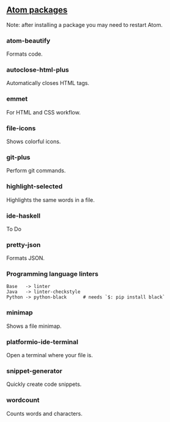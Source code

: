 ## [Atom packages](https://atom.io/packages)

Note: after installing a package you may need to restart Atom.  

### atom-beautify

Formats code.  

### autoclose-html-plus

Automatically closes HTML tags.  

### emmet

For HTML and CSS workflow.  

### file-icons

Shows colorful icons.  

### git-plus

Perform git commands.  

### highlight-selected

Highlights the same words in a file.  

### ide-haskell

To Do

### pretty-json

Formats JSON.  

### Programming language linters

```
Base   -> linter
Java   -> linter-checkstyle
Python -> python-black      # needs `$: pip install black`
```

### minimap

Shows a file minimap.  

### platformio-ide-terminal

Open a terminal where your file is.  

### snippet-generator

Quickly create code snippets.  

### wordcount

Counts words and characters.  

